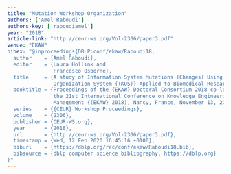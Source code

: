 ```yaml
---
title: "Mutation Workshop Organization"
authors: ['Amel Raboudi']
authors-key: ['raboudiamel']
year: "2018"
article-link: "http://ceur-ws.org/Vol-2306/paper3.pdf"
venue: "EKAW"
bibex: "@inproceedings{DBLP:conf/ekaw/Raboudi18,
  author    = {Amel Raboudi},
  editor    = {Laura Hollink and
               Francesco Osborne},
  title     = {A study of Information System Mutations (Changes) Using Knowledge
               Organization System {(KOS)} Applied to Biomedical Research Study},
  booktitle = {Proceedings of the {EKAW} Doctoral Consortium 2018 co-located with
               the 21st International Conference on Knowledge Engineering and Knowledge
               Management {(EKAW} 2018), Nancy, France, November 13, 2018},
  series    = {{CEUR} Workshop Proceedings},
  volume    = {2306},
  publisher = {CEUR-WS.org},
  year      = {2018},
  url       = {http://ceur-ws.org/Vol-2306/paper3.pdf},
  timestamp = {Wed, 12 Feb 2020 16:45:16 +0100},
  biburl    = {https://dblp.org/rec/conf/ekaw/Raboudi18.bib},
  bibsource = {dblp computer science bibliography, https://dblp.org}
}"
---
```

